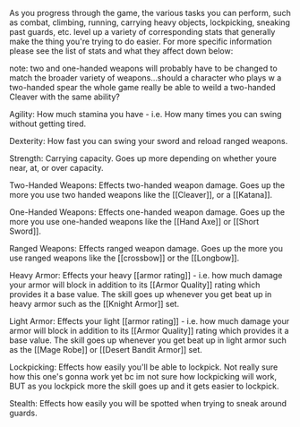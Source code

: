 As you progress through the game, the various tasks you can perform, such as combat, climbing, running, carrying heavy objects, lockpicking, sneaking past guards, etc. level up a variety of corresponding stats that generally make the thing you're trying to do easier. For more specific information please see the list of stats and what they affect down below:

note: two and one-handed weapons will probably have to be changed to match the broader variety of weapons...should a character who plays w a two-handed spear the whole game really be able to weild a two-handed Cleaver with the same ability?

Agility: How much stamina you have - i.e. How many times you can swing without getting tired.

Dexterity: How fast you can swing your sword and reload ranged weapons. 

Strength: Carrying capacity. Goes up more depending on whether youre near, at, or over capacity.

Two-Handed Weapons: Effects two-handed weapon damage. Goes up the more you use two handed weapons like the [[Cleaver]], or a [[Katana]]. 

One-Handed Weapons: Effects one-handed weapon damage. Goes up the more you use one-handed weapons like the [[Hand Axe]] or [[Short Sword]]. 

Ranged Weapons: Effects ranged weapon damage. Goes up the more you use ranged weapons like the [[crossbow]] or the [[Longbow]]. 

Heavy Armor: Effects your heavy [[armor rating]] - i.e. how much damage your armor will block in addition to its [[Armor Quality]] rating which provides it a base value. The skill goes up whenever you get beat up in heavy armor such as the [[Knight Armor]] set. 

Light Armor: Effects your light [[armor rating]] - i.e. how much damage your armor will block in addition to its [[Armor Quality]] rating which provides it a base value. The skill goes up whenever you get beat up in light armor such as the [[Mage Robe]]  or [[Desert Bandit Armor]] set. 

Lockpicking: Effects how easily you'll be able to lockpick. Not really sure how this one's gonna work yet bc im not sure how lockpicking will work, BUT as you lockpick more the skill goes up and it gets easier to lockpick.

Stealth: Effects how easily you will be spotted when trying to sneak around guards. 